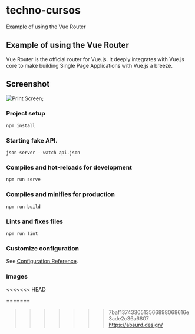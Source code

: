 # techno-cursos
Example of using the Vue Router

## Example of using the Vue Router

Vue Router is the official router for Vue.js. It deeply integrates with Vue.js core to make building Single Page Applications with Vue.js a breeze.

## Screenshot

![Print Screen](Wireframe.png);

### Project setup

```
npm install
```

### Starting fake API.

```
json-server --watch api.json
```

### Compiles and hot-reloads for development

```
npm run serve
```

### Compiles and minifies for production

```
npm run build
```

### Lints and fixes files

```
npm run lint
```

### Customize configuration

See [Configuration Reference](https://cli.vuejs.org/config/).

### Images
<<<<<<< HEAD

=======
>>>>>>> 7baf1374330513566898068616e3ade2c36a6807
https://absurd.design/
